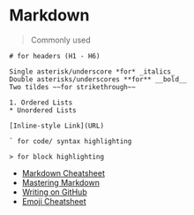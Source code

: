 # Markdown
> Commonly used
```
# for headers (H1 - H6)

Single asterisk/underscore *for* _italics_
Double asterisks/underscores **for** __bold__
Two tildes ~~for strikethrough~~

1. Ordered Lists
* Unordered Lists

[Inline-style Link](URL)

` for code/ syntax highlighting

> for block highlighting
```

- [Markdown Cheatsheet](https://github.com/adam-p/markdown-here/wiki/Markdown-Cheatsheet)
- [Mastering Markdown](https://guides.github.com/features/mastering-markdown/)
- [Writing on GitHub](https://help.github.com/categories/writing-on-github/)
- [Emoji Cheatsheet](https://www.webpagefx.com/tools/emoji-cheat-sheet/)
